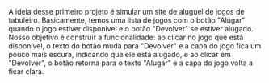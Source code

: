 A ideia desse primeiro projeto é simular um site de aluguel de jogos de tabuleiro.
Basicamente, temos uma lista de jogos com o botão "Alugar" quando o jogo estiver disponível e o botão "Devolver" se estiver alugado.
Nosso objetivo é construir a funcionalidade: ao clicar no jogo que está disponível, o texto do botão muda para "Devolver" e a capa do jogo fica um pouco mais escura,
indicando que ele está alugado, e ao clicar em "Devolver", o botão retorna para o texto "Alugar" e a capa do jogo volta a ficar clara.
